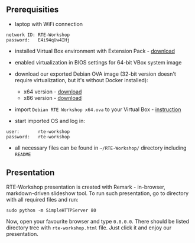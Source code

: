 Prerequisities
--------------

* laptop with WiFi connection

```
network ID: RTE-Workshop
password:   E4i94qUw4IHj
```

* installed Virtual Box environment with Extension Pack - [download](https://www.virtualbox.org/wiki/Downloads)
* enabled virtualization in BIOS settings for 64-bit VBox system image
* download our exported Debian OVA image (32-bit version doesn't require
virtualization, but it's without Docker installed):
    - x64 version - [download](https://cloud.3mdeb.com/index.php/s/zvolHh8l1UeKB9L)
    - x86 version - [download](https://cloud.3mdeb.com/index.php/s/Pnd7yjc9SnTR44F)

* import `Debian RTE Workshop x64.ova` to your Virtual Box - [instruction](https://docs.oracle.com/cd/E26217_01/E26796/html/qs-import-vm.html)

* start imported OS and log in:
```
user:       rte-workshop
password:   rte-workshop
```
* all necessary files can be found in `~/RTE-Workshop/` directory including
`README`

Presentation
------------

RTE-Workshop presentation is created with Remark - in-browser, markdown-driven slideshow tool. To run such presentation, go to directory with all required
files and run:

```
sudo python -m SimpleHTTPServer 80
```
Now, open your favourite browser and type `0.0.0.0`. There should be listed
directory tree with `rte-workshop.html` file. Just click it and enjoy our
presentation.
